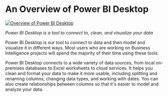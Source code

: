 <properties
   pageTitle="Overview of Power BI Desktop"
   description="Overview of Power BI Desktop"
   services="powerbi"
   documentationCenter=""
   authors="davidiseminger"
   manager="mblythe"
   editor=""
   tags=""
   featuredVideo=""/>

<tags
   ms.service="powerbi"
   ms.devlang="NA"
   ms.topic="article"
   ms.tgt_pltfrm="NA"
   ms.workload="powerbi"
   ms.date="02/17/2016"
   ms.author="v-jescoo"/>

# An Overview of Power BI Desktop

[![Overview of Power BI Desktop](http://img.youtube.com/vi/mdy-eRev6HM/0.jpg)](http://www.youtube.com/watch?v=mdy-eRev6HM)

*Power BI Desktop is a tool to connect to, clean, and visualize your data*

Power BI Desktop is our tool to connect to data and then model and visualize it in different ways. Most users who are working on Business Intelligence projects will spend the majority of their time using these tools.

Power BI Desktop connects to a wide variety of data sources, from local on-premises databases to Excel worksheets to cloud services. It helps you clean and format your data to make it more usable, including splitting and renaming columns, changing data types, and working with dates. You can also create relationships between columns so that it's easier to model and analyze your data.
